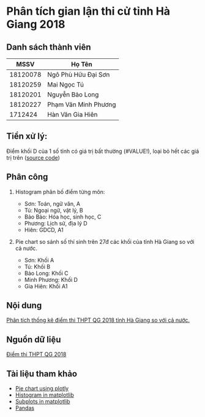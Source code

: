 # Phân tích gian lận thi cử tỉnh Hà Giang 2018

## Danh sách thành viên

| MSSV     | Họ Tên               |
| -------- | -------------------- |
| 18120078 | Ngô Phù Hữu Đại Sơn  |
| 18120259 | Mai Ngọc Tú          |
| 18120201 | Nguyễn Bảo Long      |
| 18120227 | Phạm Văn Minh Phương |
| 1712424  | Hàn Văn Gia Hiên     |

## Tiền xử lý:

Điểm khối D của 1 số tỉnh có giá trị bất thường (#VALUE!), loại bỏ hết các giá trị trên ([source code][7])

## Phân công

1. Histogram phân bố điểm từng môn:

   - Sơn: Toán, ngữ văn, A
   - Tú: Ngoại ngữ, vật lý, B
   - Bảo Bảo: Hóa học, sinh học, C
   - Phương: Lịch sử, địa lý D
   - Hiên: GDCD, A1

2. Pie chart so sánh số thí sinh trên 27đ các khối của tỉnh Hà Giang so với cả nước.
   - Sơn: Khối A
   - Tú: Khối B
   - Bảo Long: Khối C
   - Minh Phương: Khối D
   - Gia Hiên: Khối A1

## Nội dung

[Phân tích thống kê điểm thi THPT QG 2018 tỉnh Hà Giang so với cả nước.][6]

## Nguồn dữ liệu

[Điểm thi THPT QG 2018][1]

## Tài liệu tham khảo

- [Pie chart using plotly][2]
- [Histogram in matplotlib][3]
- [Subplots in matplotlib][4]
- [Pandas][5]

[1]: https://github.com/dnanhkhoa/nhse-dataset
[2]: https://plotly.com/python/pie-charts/
[3]: https://matplotlib.org/stable/api/_as_gen/matplotlib.pyplot.hist.html
[4]: https://matplotlib.org/stable/gallery/subplots_axes_and_figures/subplots_demo.html
[5]: https://pandas.pydata.org/docs/
[6]: src/report.ipynb
[7]: src/preprocessing.py
